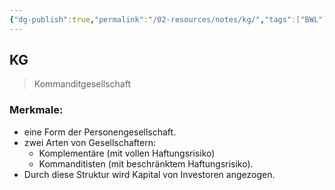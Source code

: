 ```yaml
---
{"dg-publish":true,"permalink":"/02-resources/notes/kg/","tags":["BWL"],"noteIcon":"","updated":"2024-08-19T09:35:35.786+02:00"}
---
```


## KG 
> Kommanditgesellschaft

### Merkmale:

- eine Form der Personengesellschaft.
- zwei Arten von Gesellschaftern:
	- Komplementäre (mit vollen Haftungsrisiko)
	- Kommanditisten (mit beschränktem Haftungsrisiko).
- Durch diese Struktur wird Kapital von Investoren angezogen.